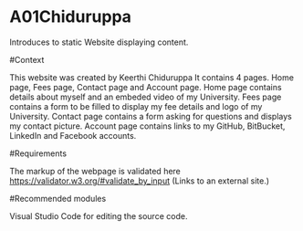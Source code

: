# A01Chiduruppa

Introduces to static Website displaying content.

#Context

This website was created by Keerthi Chiduruppa
It contains 4 pages. Home page, Fees page, Contact page and Account page.
Home page contains details about myself and an embeded video of my University.
Fees page contains a form to be filled to display my fee details and logo of my University.
Contact page contains a form asking for questions and displays my contact picture.
Account page contains links to my GitHub, BitBucket, LinkedIn and Facebook accounts.

#Requirements

The markup of the webpage is validated here https://validator.w3.org/#validate_by_input (Links to an external site.)

#Recommended modules

Visual Studio Code for editing the source code.
